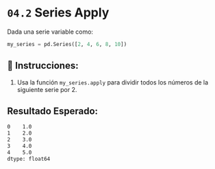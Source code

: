 # `04.2` Series Apply

Dada una serie variable como:

```py
my_series = pd.Series([2, 4, 6, 8, 10])
```

## 📝 Instrucciones: 

1. Usa la función `my_series.apply` para dividir todos los números de la siguiente serie por 2.

## Resultado Esperado:

```bash
0    1.0
1    2.0
2    3.0
3    4.0
4    5.0
dtype: float64
```

